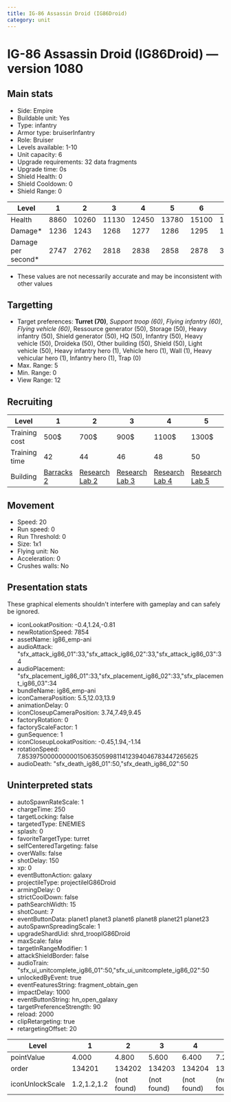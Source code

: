 ```yaml
---
title: IG-86 Assassin Droid (IG86Droid)
category: unit
---
```


# IG-86 Assassin Droid (IG86Droid) — version 1080

## Main stats

  * Side: Empire
  * Buildable unit: Yes
  * Type: infantry
  * Armor type: bruiserInfantry
  * Role: Bruiser
  * Levels available: 1-10
  * Unit capacity: 6
  * Upgrade requirements: 32 data fragments
  * Upgrade time: 0s
  * Shield Health: 0
  * Shield Cooldown: 0
  * Shield Range: 0

|Level             |1   |2    |3    |4    |5    |6    |7    |8    |9    |10   |
|------------------|----|-----|-----|-----|-----|-----|-----|-----|-----|-----|
|Health            |8860|10260|11130|12450|13780|15100|16490|17840|19200|21880|
|Damage*           |1236|1243 |1268 |1277 |1286 |1295 |1354 |1387 |1421 |1464 |
|Damage per second*|2747|2762 |2818 |2838 |2858 |2878 |3009 |3082 |3158 |3253 |

* These values are not necessarily accurate and may be inconsistent with other values

## Targetting

  * Target preferences: **Turret (70)**, _Support troop (60)_, _Flying infantry (60)_, _Flying vehicle (60)_, Ressource generator (50), Storage (50), Heavy infantry (50), Shield generator (50), HQ (50), Infantry (50), Heavy vehicle (50), Droideka (50), Other building (50), Shield (50), Light vehicle (50), Heavy infantry hero (1), Vehicle hero (1), Wall (1), Heavy vehicular hero (1), Infantry hero (1), Trap (0)
  * Max. Range: 5
  * Min. Range: 0
  * View Range: 12

## Recruiting

|Level        |1                                |2                                      |3                                      |4                                      |5                                      |6                                      |7                                      |8                                      |9                                      |10                                      |
|-------------|---------------------------------|---------------------------------------|---------------------------------------|---------------------------------------|---------------------------------------|---------------------------------------|---------------------------------------|---------------------------------------|---------------------------------------|----------------------------------------|
|Training cost|500$                             |700$                                   |900$                                   |1100$                                  |1300$                                  |1500$                                  |1700$                                  |2000$                                  |2100$                                  |2300$                                   |
|Training time|42                               |44                                     |46                                     |48                                     |50                                     |52                                     |54                                     |112                                    |116                                    |120                                     |
|Building     |[Barracks 2](empireBarracks.html)|[Research Lab 2](empireOffenseLab.html)|[Research Lab 3](empireOffenseLab.html)|[Research Lab 4](empireOffenseLab.html)|[Research Lab 5](empireOffenseLab.html)|[Research Lab 6](empireOffenseLab.html)|[Research Lab 7](empireOffenseLab.html)|[Research Lab 8](empireOffenseLab.html)|[Research Lab 9](empireOffenseLab.html)|[Research Lab 10](empireOffenseLab.html)|

## Movement

  * Speed: 20
  * Run speed: 0
  * Run Threshold: 0
  * Size: 1x1
  * Flying unit: No
  * Acceleration: 0
  * Crushes walls: No

## Presentation stats

These graphical elements shouldn't interfere with gameplay and can safely be ignored.

  * iconLookatPosition: -0.4,1.24,-0.81
  * newRotationSpeed: 7854
  * assetName: ig86_emp-ani
  * audioAttack: "sfx_attack_ig86_01":33,"sfx_attack_ig86_02":33,"sfx_attack_ig86_03":34
  * audioPlacement: "sfx_placement_ig86_01":33,"sfx_placement_ig86_02":33,"sfx_placement_ig86_03":34
  * bundleName: ig86_emp-ani
  * iconCameraPosition: 5.5,12.03,13.9
  * animationDelay: 0
  * iconCloseupCameraPosition: 3.74,7.49,9.45
  * factoryRotation: 0
  * factoryScaleFactor: 1
  * gunSequence: 1
  * iconCloseupLookatPosition: -0.45,1.94,-1.14
  * rotationSpeed: 7.8539750000000001506350599811412394046783447265625
  * audioDeath: "sfx_death_ig86_01":50,"sfx_death_ig86_02":50

## Uninterpreted stats

  * autoSpawnRateScale: 1
  * chargeTime: 250
  * targetLocking: false
  * targetedType: ENEMIES
  * splash: 0
  * favoriteTargetType: turret
  * selfCenteredTargeting: false
  * overWalls: false
  * shotDelay: 150
  * xp: 0
  * eventButtonAction: galaxy
  * projectileType: projectileIG86Droid
  * armingDelay: 0
  * strictCoolDown: false
  * pathSearchWidth: 15
  * shotCount: 7
  * eventButtonData: planet1 planet3 planet6 planet8 planet21 planet23
  * autoSpawnSpreadingScale: 1
  * upgradeShardUid: shrd_troopIG86Droid
  * maxScale: false
  * targetInRangeModifier: 1
  * attackShieldBorder: false
  * audioTrain: "sfx_ui_unitcomplete_ig86_01":50,"sfx_ui_unitcomplete_ig86_02":50
  * unlockedByEvent: true
  * eventFeaturesString: fragment_obtain_gen
  * impactDelay: 1000
  * eventButtonString: hn_open_galaxy
  * targetPreferenceStrength: 90
  * reload: 2000
  * clipRetargeting: true
  * retargetingOffset: 20

|Level          |1          |2          |3          |4          |5          |6          |7          |8          |9          |10         |
|---------------|-----------|-----------|-----------|-----------|-----------|-----------|-----------|-----------|-----------|-----------|
|pointValue     |4.000      |4.800      |5.600      |6.400      |7.200      |8.000      |8.800      |9.600      |10.400     |12.000     |
|order          |134201     |134202     |134203     |134204     |134205     |134206     |134207     |134208     |134209     |134210     |
|iconUnlockScale|1.2,1.2,1.2|(not found)|(not found)|(not found)|(not found)|(not found)|(not found)|(not found)|(not found)|(not found)|

